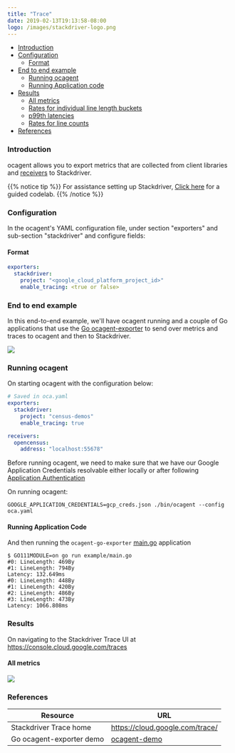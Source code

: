```yaml
---
title: "Trace"
date: 2019-02-13T19:13:58-08:00
logo: /images/stackdriver-logo.png
---
```


- [Introduction](#introduction)
- [Configuration](#configuration)
    - [Format](#format)
- [End to end example](#end-to-end-example)
    - [Running ocagent](#running-ocagent)
    - [Running Application code](#running-application-code)
- [Results](#results)
    - [All metrics](#all-metrics)
    - [Rates for individual line length buckets](#rates-for-individual-line-length-buckets)
    - [p99th latencies](#p99th-latencies)
    - [Rates for line counts](#rates-for-line-counts)
- [References](#references)

### Introduction

ocagent allows you to export metrics that are collected from client libraries and [receivers](/agent/receivers) to Stackdriver.

{{% notice tip %}}
For assistance setting up Stackdriver, [Click here](/codelabs/stackdriver) for a guided codelab.
{{% /notice %}}

### Configuration

In the ocagent's YAML configuration file, under section "exporters" and sub-section "stackdriver" and configure
fields: 

#### Format

```yaml
exporters:
  stackdriver:
    project: "<google_cloud_platform_project_id>"
    enable_tracing: <true or false>
```

### End to end example

In this end-to-end example, we'll have ocagent running and a couple of Go applications
that use the [Go ocagent-exporter](/exporters/supported-exporters/go/ocagent)
to send over metrics and traces to ocagent and then to Stackdriver.

![](/images/ocagent-exporter-stackdriver-trace-schematic.png)

### Running ocagent

On starting ocagent with the configuration below:
```yaml
# Saved in oca.yaml
exporters:
  stackdriver:
    project: "census-demos"
    enable_tracing: true

receivers:
  opencensus:
    address: "localhost:55678"
```

Before running ocagent, we need to make sure that we have our Google Application Credentials resolvable either locally
or after following [Application Authentication](https://cloud.google.com/docs/authentication/production)

On running ocagent:

```shell
GOOGLE_APPLICATION_CREDENTIALS=gcp_creds.json ./bin/ocagent --config oca.yaml
```

#### Running Application Code

And then running the `ocagent-go-exporter` [main.go](/exporters/supported-exporters/go/ocagent/#end-to-end-example) application

```shell
$ GO111MODULE=on go run example/main.go 
#0: LineLength: 469By
#1: LineLength: 794By
Latency: 132.649ms
#0: LineLength: 448By
#1: LineLength: 420By
#2: LineLength: 486By
#3: LineLength: 473By
Latency: 1066.808ms
```

### Results

On navigating to the Stackdriver Trace UI at https://console.cloud.google.com/traces

####  All metrics
![](/images/ocagent-exporter-stackdriver-all-traces.png)

### References

Resource|URL
---|---
Stackdriver Trace home|https://cloud.google.com/trace/
Go ocagent-exporter demo|[ocagent-demo](/exporters/supported-exporters/go/ocagent/#end-to-end-example)
